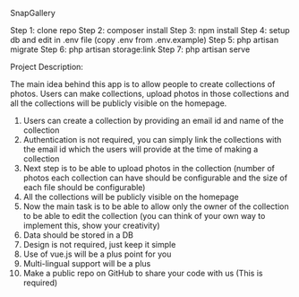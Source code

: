 SnapGallery

Step 1: clone repo
Step 2: composer install
Step 3: npm install
Step 4: setup db and edit in .env file (copy .env from .env.example)
Step 5: php artisan migrate
Step 6: php artisan storage:link
Step 7: php artisan serve


Project Description:

The main idea behind this app is to allow people to create collections of photos. Users can make collections, upload photos in those collections and all the collections will be publicly visible on the homepage.

1. Users can create a collection by providing an email id and name of the collection
2. Authentication is not required, you can simply link the collections with the email id which the users will provide at the time of making a collection
3. Next step is to be able to upload photos in the collection (number of photos each collection can have should be configurable and the size of each file should be configurable)
4. All the collections will be publicly visible on the homepage
5. Now the main task is to be able to allow only the owner of the collection to be able to edit the collection (you can think of your own way to implement this, show your creativity)
6. Data should be stored in a DB
7. Design is not required, just keep it simple
8. Use of vue.js will be a plus point for you
9. Multi-lingual support will be a plus
10. Make a public repo on GitHub to share your code with us (This is required)